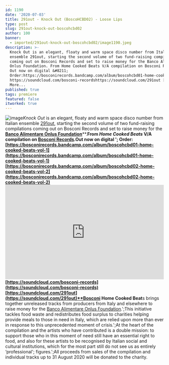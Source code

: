 ```yaml
---
id: 1190
date: '2020-07-03'
title: 291out - Knock Out (BoscoHCBD02) - Loose Lips
type: post
slug: 291out-knock-out-boscohcbd02
author: 100
banner:
  - imported/291out-knock-out-boscohcbd02/image1190.jpeg
description: >-
  Knock Out is an elegant, floaty and warm space disco number from Italian
  ensemble 291out, starting the second volume of two fund-raising compilations
  coming out on Bosconi Records and set to raise money for the Banco Alimentare
  Onlus Foundation. From Home Cooked Beats V/A compilation on Bosconi Records.
  Out now on digital &#8211;
  Order:https://bosconirecords.bandcamp.com/album/boscohcbd01-home-cooked-beats-vol-1https://bosconirecords.bandcamp.com/album/boscohcbd02-home-cooked-beats-vol-2
  https://soundcloud.com/bosconi-recordshttps://soundcloud.com/291out [...]Read
  More...
published: true
tags: premiere
featured: false
itworked: true
---
```

![image](../imported/291out-knock-out-boscohcbd02/image1190.jpeg)_Knock Out_ is an elegant, floaty and warm space disco number from Italian ensemble [291out](https://www.discogs.com/artist/3239107-291out), starting the second volume of two fund-raising compilations coming out on Bosconi Records and set to raise money for the [**Banco Alimentare Onlus Foundation**](https://www.bancoalimentare.it/en)**.**From _Home Cooked Beats_ V/A compilation on [Bosconi Records](https://www.bosconirecords.com/).Out now on digital '; Order:  
[](https://bosconirecords.bandcamp.com/album/boscohcbd01-home-cooked-beats-vol-1)[https://bosconirecords.bandcamp.com/album/boscohcbd01-home-cooked-beats-vol-1](https://bosconirecords.bandcamp.com/album/boscohcbd01-home-cooked-beats-vol-1)  
[](https://bosconirecords.bandcamp.com/album/boscohcbd02-home-cooked-beats-vol-2)[https://bosconirecords.bandcamp.com/album/boscohcbd02-home-cooked-beats-vol-2](https://bosconirecords.bandcamp.com/album/boscohcbd02-home-cooked-beats-vol-2)<iframe width='100%' height='300' scrolling='no' frameborder='no' allow='autoplay' src='https://w.soundcloud.com/player/?url=https%3A//api.soundcloud.com/tracks/851407897&color=%23ff5500&auto_play=false&hide_related=true&show_comments=true&show_user=true&show_reposts=false&show_teaser=false'></iframe>[https://soundcloud.com/bosconi-records](https://soundcloud.com/bosconi-records)  
[](https://soundcloud.com/291out)[https://soundcloud.com/291out](https://soundcloud.com/291out)**Bosconi Home Cooked Beat**s brings together unreleased tracks from producers from Italy and elsewhere to raise money for the [Banco Alimentare Onlus Foundation](https://www.bancoalimentare.it/en).';This initiative tackles food waste and redistributes food surplus to charities helping provide meals to those in need in Italy, which are relied upon more than ever in response to this unprecedented moment of crisis.';At the heart of the compilation and the artists who have contributed is a double mission: to support those who in this moment of need still have an essential right to food, and also for these artists to be recognised by Italian social and cultural institutions, which for the most part still do not see us as entirely ‘professional'; figures.';All proceeds from sales of the compilation and individual tracks up to 31 August 2020 will be donated to the charity.
